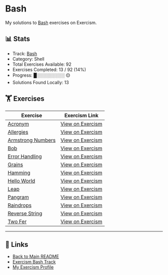 # Bash

My solutions to [Bash](https://exercism.org/tracks/bash) exercises on Exercism.

## 📊 Stats

- Track: [Bash](https://exercism.org/tracks/bash)
- Category: Shell
- Total Exercises Available: 92
- Exercises Completed: 13 / 92 (14%)
- Progress: █░░░░░░░░░ 🟡
- Solutions Found Locally: 13

## 🏋️ Exercises

| Exercise | Exercism Link |
|----------|---------------|
| [Acronym](acronym/README.md) | [View on Exercism](https://exercism.org/tracks/bash/exercises/acronym) |
| [Allergies](allergies/README.md) | [View on Exercism](https://exercism.org/tracks/bash/exercises/allergies) |
| [Armstrong Numbers](armstrong-numbers/README.md) | [View on Exercism](https://exercism.org/tracks/bash/exercises/armstrong-numbers) |
| [Bob](bob/README.md) | [View on Exercism](https://exercism.org/tracks/bash/exercises/bob) |
| [Error Handling](error-handling/README.md) | [View on Exercism](https://exercism.org/tracks/bash/exercises/error-handling) |
| [Grains](grains/README.md) | [View on Exercism](https://exercism.org/tracks/bash/exercises/grains) |
| [Hamming](hamming/README.md) | [View on Exercism](https://exercism.org/tracks/bash/exercises/hamming) |
| [Hello World](hello-world/README.md) | [View on Exercism](https://exercism.org/tracks/bash/exercises/hello-world) |
| [Leap](leap/README.md) | [View on Exercism](https://exercism.org/tracks/bash/exercises/leap) |
| [Pangram](pangram/README.md) | [View on Exercism](https://exercism.org/tracks/bash/exercises/pangram) |
| [Raindrops](raindrops/README.md) | [View on Exercism](https://exercism.org/tracks/bash/exercises/raindrops) |
| [Reverse String](reverse-string/README.md) | [View on Exercism](https://exercism.org/tracks/bash/exercises/reverse-string) |
| [Two Fer](two-fer/README.md) | [View on Exercism](https://exercism.org/tracks/bash/exercises/two-fer) |

---

## 🔗 Links

- [Back to Main README](../README.md)
- [Exercism Bash Track](https://exercism.org/tracks/bash)
- [My Exercism Profile](https://exercism.org/profiles/princemuel)
